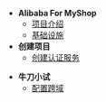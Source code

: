 * **Alibaba For MyShop**
  * [项目介绍](spring-cloud-alibaba-myshop/)
  * [基础设施](spring-cloud-alibaba-myshop/基础设施.md)
* **创建项目**
  * [创建认证服务](spring-cloud-alibaba-myshop/创建认证服务.md)

- **牛刀小试**
  - [配置跨域](spring-cloud-alibaba-myshop/配置跨域.md)

